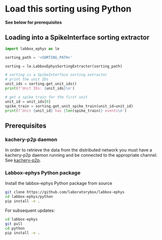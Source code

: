 # Load this sorting using Python

**See below for prerequisites**

## Loading into a SpikeInterface sorting extractor

```python
import labbox_ephys as le

sorting_path = '<SORTING_PATH>'

sorting = le.LabboxEphysSortingExtractor(sorting_path)

# sorting is a SpikeInterface sorting extractor
# print the unit IDs
unit_ids = sorting.get_unit_ids()
print(f'Unit IDs: {unit_ids}\n')

# get a spike train for the first unit
unit_id = unit_ids[0]
spike_train = sorting.get_unit_spike_train(unit_id=unit_id)
print(f'Unit {unit_id} has {len(spike_train)} events\n')
```

## Prerequisites

### kachery-p2p daemon

In order to retrieve the data from the distributed network you must have a kachery-p2p daemon running
and be connected to the appropriate channel. See [kachery-p2p](https://github.com/flatironinstitute/kachery-p2p).


### Labbox-ephys Python package

Install the labbox-ephys Python package from source

```bash
git clone https://github.com/laboratorybox/labbox-ephys
cd labbox-ephys/python
pip install -e .
```

For subsequent updates:

```bash
cd labbox-ephys
git pull
cd python
pip install -e .
```

